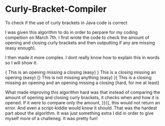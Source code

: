 # Curly-Bracket-Compiler
To check if the use of curly brackets in Java code is correct

I was given this algorithm to do in order to perpare for my coding compeition on March 7th.
I first wrote the code to check the amount of opening and closing curly brackets and then outputting if any are missing (easy enough).

I then made it more complex. I dont really know how to explain this in words so I will show it:

{ This is an opening missing a closing (easy)
} This is a closing missing an opening (easy)
{} This is not missing anything (easy)
}{ This is a closing missing an opening and an opening missing a closing (hard, for me at least)

What made improving this algorithm hard was that instead of comparing the amount of opening and closing curly brackets, it checks when and
how it is opened. If it were to compare only the amount, }}{{, this would not return an error. And even a script-kiddie would know it should.
That was the hardest part about the algorithm. It was just something extra I did in order to give myself more of a challeneg. It was pretty fun!
